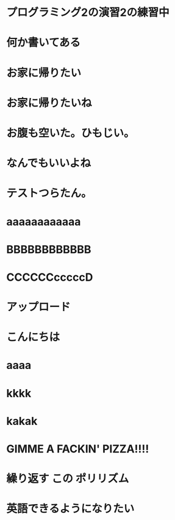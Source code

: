 # プログラミング2の演習2の練習中
# 何か書いてある
# お家に帰りたい
# お家に帰りたいね
# お腹も空いた。ひもじい。
# なんでもいいよね
# テストつらたん。
# aaaaaaaaaaaa
# BBBBBBBBBBBB
# CCCCCCcccccD
# アップロード
# こんにちは
# aaaa
# kkkk
# kakak
# GIMME A FACKIN' PIZZA!!!!
# 繰り返す この ポリリズム
# 英語できるようになりたい